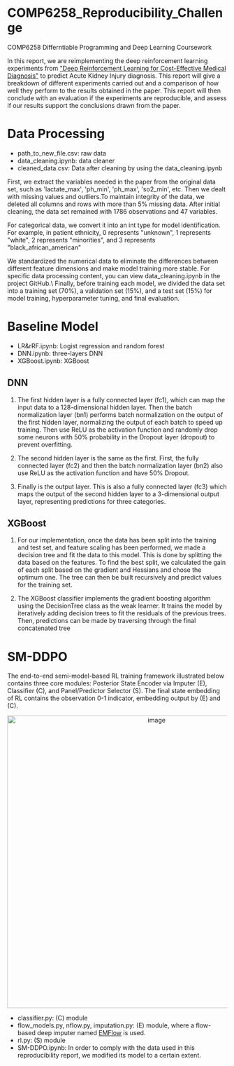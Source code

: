 # COMP6258_Reproducibility_Challenge
COMP6258 Differntiable Programming and Deep Learning Coursework

In this report, we are reimplementing the deep reinforcement learning experiments from ["Deep Reinforcement Learning for Cost-Effective Medical Diagnosis"](https://openreview.net/forum?id=0WVNuEnqVu) to predict Acute Kidney Injury diagnosis. This report will give a breakdown of different experiments carried out and a comparison of how well they perform to the results obtained in the paper. This report will then conclude with an evaluation if the experiments are reproducible, and assess if our results support the conclusions drawn from the paper.

# Data Processing
- path_to_new_file.csv: raw data
- data_cleaning.ipynb: data cleaner
- cleaned_data.csv: Data after cleaning by using the data_cleaning.ipynb

First, we extract the variables needed in the paper from the original data set, such as 'lactate\_max', 'ph\_min', 'ph\_max', 'so2\_min', etc. Then we dealt with missing values and outliers.To maintain integrity of the data, we deleted all columns and rows with more than 5\% missing data. After initial cleaning, the data set remained with 1786 observations and 47 variables.

For categorical data, we convert it into an int type for model identification. For example, in patient ethnicity, 0 represents "unknown", 1 represents "white", 2 represents "minorities", and 3 represents "black\_african\_american"

We standardized the numerical data to eliminate the differences between different feature dimensions and make model training more stable. For specific data processing content, you can view data\_cleaning.ipynb in the project GitHub.\\
Finally, before training each model, we divided the data set into a training set (70\%), a validation set (15\%), and a test set (15\%) for model training, hyperparameter tuning, and final evaluation.

# Baseline Model
- LR&rRF.ipynb: Logist regression and random forest
- DNN.ipynb: three-layers DNN
- XGBoost.ipynb: XGBoost

## DNN
1. The first hidden layer is a fully connected layer (fc1), which can map the input data to a 128-dimensional hidden layer. Then the batch normalization layer (bn1) performs batch normalization on the output of the first hidden layer, normalizing the output of each batch to speed up training. Then use ReLU as the activation function and randomly drop some neurons with 50\% probability in the Dropout layer (dropout) to prevent overfitting.

2. The second hidden layer is the same as the first. First, the fully connected layer (fc2) and then the batch normalization layer (bn2) also use ReLU as the activation function and have 50\% Dropout.

3. Finally is the output layer. This is also a fully connected layer (fc3) which maps the output of the second hidden layer to a 3-dimensional output layer, representing predictions for three categories.

## XGBoost
1. For our implementation, once the data has been split into the training and test set, and feature scaling has been performed, we made a decision tree and fit the data to this model. This is done by splitting the data based on the features. To find the best split, we calculated the gain of each split based on the gradient and Hessians and chose the optimum one. The tree can then be built recursively and predict values for the training set. 

2. The XGBoost classifier implements the gradient boosting algorithm using the DecisionTree class as the weak learner. It trains the model by iteratively adding decision trees to fit the residuals of the previous trees. Then, predictions can be made by traversing through the final concatenated tree

# SM-DDPO
The end-to-end semi-model-based RL training framework illustrated below contains three core modules: Posterior State Encoder via Imputer (E), Classifier (C), and Panel/Predictor Selector (S). The final state embedding of RL contains the observation 0-1 indicator, embedding output by (E) and (C).
<p align="center">
<img width="668" alt="image" src="https://user-images.githubusercontent.com/41489420/221870344-4b573367-0801-47f3-a644-f537f7d78271.png">
</p>

- classifier.py: (C) module
- flow_models.py, nflow.py, imputation.py: (E) module, where a flow-based deep imputer named [EMFlow](https://github.com/guipenaufv/EMFlow) is used.
- rl.py: (S) module
- SM-DDPO.ipynb: In order to comply with the data used in this reproducibility report, we modified its model to a certain extent.
  




